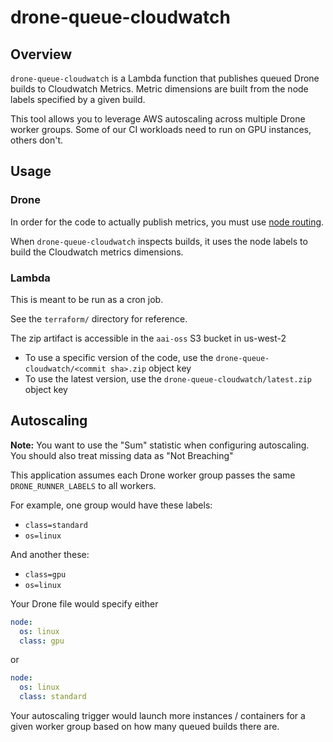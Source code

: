 # drone-queue-cloudwatch

## Overview

`drone-queue-cloudwatch` is a Lambda function that publishes queued Drone builds to Cloudwatch Metrics. Metric dimensions are built from the node labels specified by a given build.

This tool allows you to leverage AWS autoscaling across multiple Drone worker groups. Some of our CI workloads need to run on GPU instances, others don't.

## Usage

### Drone

In order for the code to actually publish metrics, you must use [node routing](https://docs.drone.io/pipeline/docker/syntax/routing/).

When `drone-queue-cloudwatch` inspects builds, it uses the node labels to build the Cloudwatch metrics dimensions.

### Lambda

This is meant to be run as a cron job.

See the `terraform/` directory for reference.

The zip artifact is accessible in the `aai-oss` S3 bucket in us-west-2
- To use a specific version of the code, use the `drone-queue-cloudwatch/<commit sha>.zip` object key
- To use the latest version, use the `drone-queue-cloudwatch/latest.zip` object key

## Autoscaling

**Note:** You want to use the "Sum" statistic when configuring autoscaling. You should also treat missing data as "Not Breaching"

This application assumes each Drone worker group passes the same `DRONE_RUNNER_LABELS` to all workers.

For example, one group would have these labels:

- `class=standard`
- `os=linux`

And another these:

- `class=gpu`
- `os=linux`

Your Drone file would specify either

```yml
node:
  os: linux
  class: gpu
```

or 

```yml
node:
  os: linux
  class: standard
```

Your autoscaling trigger would launch more instances / containers for a given worker group based on how many queued builds there are.
